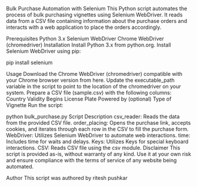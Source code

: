 Bulk Purchase Automation with Selenium
This Python script automates the process of bulk purchasing vignettes using Selenium WebDriver. It reads data from a CSV file containing information about the purchase orders and interacts with a web application to place the orders accordingly.

Prerequisites
Python 3.x
Selenium WebDriver
Chrome WebDriver (chromedriver)
Installation
Install Python 3.x from python.org.
Install Selenium WebDriver using pip:

pip install selenium

Usage
Download the Chrome WebDriver (chromedriver) compatible with your Chrome browser version from here.
Update the executable_path variable in the script to point to the location of the chromedriver on your system.
Prepare a CSV file (sample.csv) with the following columns:
Country
Validity Begins
License Plate
Powered by (optional)
Type of Vignette
Run the script:

python bulk_purchase.py
Script Description
csv_reader: Reads the data from the provided CSV file.
order_placing: Opens the purchase link, accepts cookies, and iterates through each row in the CSV to fill the purchase form.
WebDriver: Utilizes Selenium WebDriver to automate web interactions.
time: Includes time for waits and delays.
Keys: Utilizes Keys for special keyboard interactions.
CSV: Reads CSV file using the csv module.
Disclaimer
This script is provided as-is, without warranty of any kind. Use it at your own risk and ensure compliance with the terms of service of any website being automated.

Author
This script was authored by ritesh pushkar






